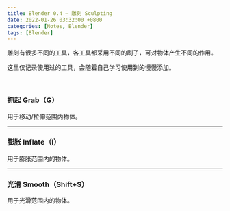 ```yaml
---
title: Blender 0.4 — 雕刻 Sculpting
date: 2022-01-26 03:32:00 +0800
categories: [Notes, Blender]
tags: [Blender]
---
```


雕刻有很多不同的工具，各工具都采用不同的刷子，可对物体产生不同的作用。

这里仅记录使用过的工具，会随着自己学习使用到的慢慢添加。

<br>

### **抓起 Grab（G）**

用于移动/拉伸范围内物体。

---

### **膨胀 Inflate（I）**

用于膨胀范围内的物体。

---

### **光滑 Smooth（Shift+S）**

用于光滑范围内的物体。